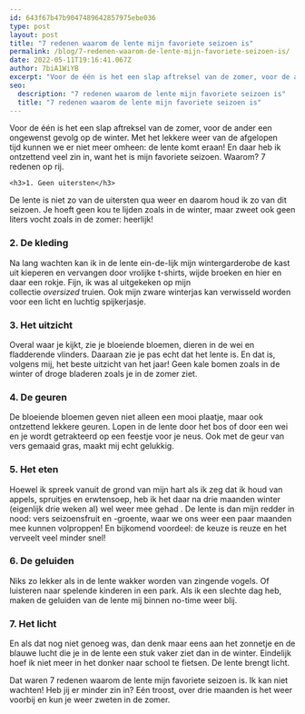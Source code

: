 ```yaml
---
id: 643f67b47b9047489642857975ebe036
type: post
layout: post
title: "7 redenen waarom de lente mijn favoriete seizoen is"
permalink: /blog/7-redenen-waarom-de-lente-mijn-favoriete-seizoen-is/
date: 2022-05-11T19:16:41.067Z
author: 7biA1WiYB
excerpt: "Voor de één is het een slap aftreksel van de zomer, voor de ander een ongewenst gevolg op de winter. Met het lekkere weer van de afgelopen tijd kunnen we er niet meer omheen: de lente komt eraan! En daar heb ik ontzettend veel zin in, want het is mijn favoriete seizoen. Waarom? 7 redenen op rij.  "
seo:
  description: "7 redenen waarom de lente mijn favoriete seizoen is"
  title: "7 redenen waarom de lente mijn favoriete seizoen is"
---
```

Voor de één is het een slap aftreksel van de zomer, voor de ander een ongewenst gevolg op de winter. Met het lekkere weer van de afgelopen tijd kunnen we er niet meer omheen: de lente komt eraan! En daar heb ik ontzettend veel zin in, want het is mijn favoriete seizoen. Waarom? 7 redenen op rij.  

    <h3>1. Geen uitersten</h3>
<p>De lente is niet zo van de uitersten qua weer en daarom houd ik zo van dit seizoen. Je hoeft geen kou te lijden zoals in de winter, maar zweet ook geen liters vocht zoals in de zomer: heerlijk!</p>
<h3>2. De kleding</h3>
<p>Na lang wachten kan ik in de lente ein-de-lijk mijn wintergarderobe de kast uit kieperen en vervangen door vrolijke t-shirts, wijde broeken en hier en daar een rokje. Fijn, ik was al uitgekeken op mijn collectie <em>oversized</em> truien. Ook mijn zware winterjas kan verwisseld worden voor een licht en luchtig spijkerjasje. </p>
<h3>3. Het uitzicht</h3>
<p>Overal waar je kijkt, zie je bloeiende bloemen, dieren in de wei en fladderende vlinders. Daaraan zie je pas echt dat het lente is. En dat is, volgens mij, het beste uitzicht van het jaar! Geen kale bomen zoals in de winter of droge bladeren zoals je in de zomer ziet.</p>
<h3>4. De geuren</h3>
<p>De bloeiende bloemen geven niet alleen een mooi plaatje, maar ook ontzettend lekkere geuren. Lopen in de lente door het bos of door een wei en je wordt getrakteerd op een feestje voor je neus. Ook met de geur van vers gemaaid gras, maakt mij echt gelukkig.</p>
<h3>5. Het eten</h3>
<p>Hoewel ik spreek vanuit de grond van mijn hart als ik zeg dat ik houd van appels, spruitjes en erwtensoep, heb ik het daar na drie maanden winter (eigenlijk drie weken al) wel weer mee gehad . De lente is dan mijn redder in nood: vers seizoensfruit en -groente, waar we ons weer een paar maanden mee kunnen volproppen! En bijkomend voordeel: de keuze is reuze en het verveelt veel minder snel!</p>
<h3>6. De geluiden</h3>
<p>Niks zo lekker als in de lente wakker worden van zingende vogels. Of luisteren naar spelende kinderen in een park. Als ik een slechte dag heb, maken de geluiden van de lente mij binnen no-time weer blij. </p>
<h3>7. Het licht</h3>
<p>En als dat nog niet genoeg was, dan denk maar eens aan het zonnetje en de blauwe lucht die je in de lente een stuk vaker ziet dan in de winter. Eindelijk hoef ik niet meer in het donker naar school te fietsen. De lente brengt licht.</p>
<p>Dat waren 7 redenen waarom de lente mijn favoriete seizoen is. Ik kan niet wachten! Heb jij er minder zin in? Eén troost, over drie maanden is het weer voorbij en kun je weer zweten in de zomer.</p>  

